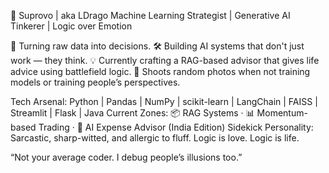 🚀 Suprovo | aka LDrago
Machine Learning Strategist | Generative AI Tinkerer | Logic over Emotion

🧠 Turning raw data into decisions.
🛠️ Building AI systems that don't just work — they think.
💡 Currently crafting a RAG-based advisor that gives life advice using battlefield logic.
📸 Shoots random photos when not training models or training people’s perspectives.

Tech Arsenal:
Python | Pandas | NumPy | scikit-learn | LangChain | FAISS | Streamlit | Flask | Java
Current Zones:
📦 RAG Systems · 📊 Momentum-based Trading · 🤖 AI Expense Advisor (India Edition)
Sidekick Personality: Sarcastic, sharp-witted, and allergic to fluff. Logic is love. Logic is life.

“Not your average coder. I debug people’s illusions too.”
